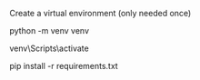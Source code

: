 
Create a virtual environment (only needed once)

python -m venv venv

venv\Scripts\activate

pip install -r requirements.txt